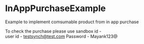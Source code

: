 # InAppPurchaseExample
Example to implement comsumable product from in app purchase

To check the purchase please use sandbox id - </br>
user id - testsynch@test.com
Password - Mayank123@




